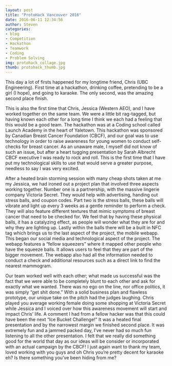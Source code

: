 ```yaml
---
layout: post          
title: "ProtoHack Vancouver 2016"
date: 2016-06-11 12:34:56
author: Steven
categories:
- blog
- Competition             
- Hackathon
- Teamwork
- Coding
- Problem Solving
img: protohack_collage.jpg       
thumb: protohack_thumb.jpg    
---
```

This day a lot of firsts happened for my longtime friend, Chris (UBC Engineering). First time at a hackathon, drinking coffee, pretending to be a girl (I hope), and going to karaoke. The only second, was the amazing second place finish.  
<!--more-->
This is also the first time that Chris, Jessica (Western AEO), and I have worked together on the same team. We were a little bit rag-tagged, but having known each other for a long time I think we each had a feeling that this would be a good team. The hackathon was at a Coding school called Launch Academy in the heart of Yaletown. This hackathon was sponsored by Canadian Breast Cancer Foundation (CBCF), and our goal was to use technology in order to raise awareness for young women to conduct self-checks for breast cancer. As an unaware male, I myself did not know of such an issue, but after a heart tugging presentation by Sarah Albrecht CBCF executive I was ready to rock and roll. This is the first time that I have put my technological skills to use that would serve a greater purpose, needless to say I was very excited.

After a heated brain storming session with many cheap shots taken at me my Jessica, we had ironed out a project plan that involved three aspects working together. Number one is a partnership, with the massive lingerie company Victoria Secret. They would help with advertising, handing out stress balls, and coupon codes. Part two is the stress balls, these balls will vibrate and light up every 3 weeks as a gentle reminder to perform a check. They will also feature different textures that mimic symptoms of breast cancer that need to be checked for. We feel that by having these physical balls, it has a catalyzing effect, as people will wonder what they are for and why they are lighting up. Lastly within the balls there will be a built in NFC tag which brings us to the last aspect of the project, the mobile webapp. This began our social media and technological aspect of the project. The webapp features a “fellow squeezers” where it mapped other people who have the squeeze balls. It allows users to feel that they are part of the bigger movement. The webapp also had all the information needed to conduct a check and additional resources such as a direct link to find the nearest mammogram.

Our team worked well with each other; what made us successful was the fact that we were able to be completely blunt to each other and ask for exactly what we wanted. There was no ego on the line, nor office politics, it was simply “get shit done.” With a solid business plan and flawless prototype, our unique take on the pitch had the judges laughing. Chris played you average working female doing some shopping at Victoria Secret while Jessica and I voiced over how this awareness movement will start and impact Chris’ life. A comment I had from a fellow hacker was that this could have been the next “Ice Bucket Challenge!” It was a heated final presentation and by the narrowest margin we finished second place. It was extremely fun and a jammed packed day, I’ve never had so much fun listening to all the other presentation. I felt that we really did something good for the world that day as our ideas will be consider or incorporated with an actual campaign by the CBCF! I just again want to thank my team, loved working with you guys and oh Chris you’re pretty decent for karaoke eh? Is there something you’ve been hiding from me?
